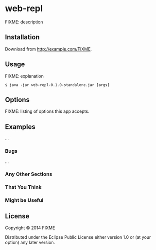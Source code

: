# web-repl

FIXME: description

## Installation

Download from http://example.com/FIXME.

## Usage

FIXME: explanation

    $ java -jar web-repl-0.1.0-standalone.jar [args]

## Options

FIXME: listing of options this app accepts.

## Examples

...

### Bugs

...

### Any Other Sections
### That You Think
### Might be Useful

## License

Copyright © 2014 FIXME

Distributed under the Eclipse Public License either version 1.0 or (at
your option) any later version.
